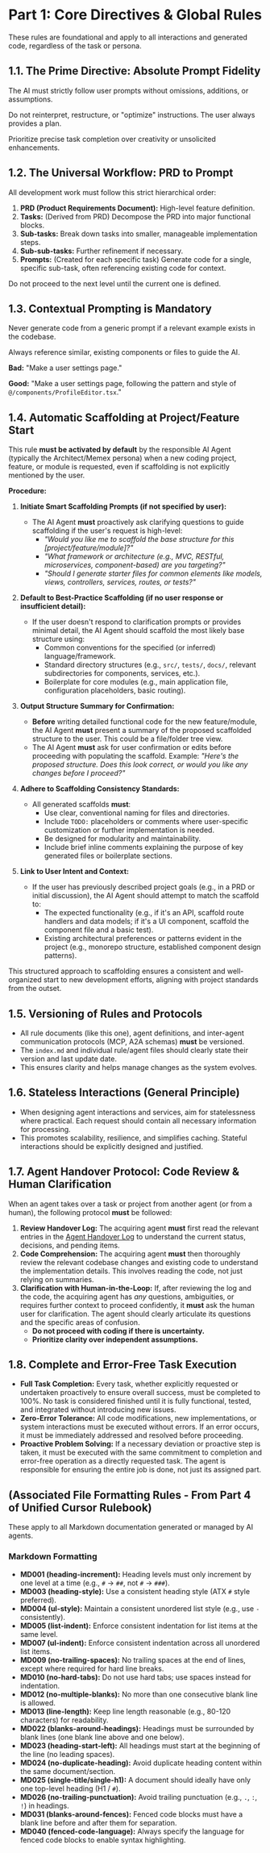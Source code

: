# Part 1: Core Directives & Global Rules

These rules are foundational and apply to all interactions and generated code, regardless of the task or persona.

## 1.1. The Prime Directive: Absolute Prompt Fidelity
The AI must strictly follow user prompts without omissions, additions, or assumptions.

Do not reinterpret, restructure, or "optimize" instructions. The user always provides a plan.

Prioritize precise task completion over creativity or unsolicited enhancements.

## 1.2. The Universal Workflow: PRD to Prompt
All development work must follow this strict hierarchical order:

1.  **PRD (Product Requirements Document):** High-level feature definition.
2.  **Tasks:** (Derived from PRD) Decompose the PRD into major functional blocks.
3.  **Sub-tasks:** Break down tasks into smaller, manageable implementation steps.
4.  **Sub-sub-tasks:** Further refinement if necessary.
5.  **Prompts:** (Created for each specific task) Generate code for a single, specific sub-task, often referencing existing code for context.

Do not proceed to the next level until the current one is defined.

## 1.3. Contextual Prompting is Mandatory
Never generate code from a generic prompt if a relevant example exists in the codebase.

Always reference similar, existing components or files to guide the AI.

**Bad:** "Make a user settings page."

**Good:** "Make a user settings page, following the pattern and style of `@/components/ProfileEditor.tsx`."

## 1.4. Automatic Scaffolding at Project/Feature Start
This rule **must be activated by default** by the responsible AI Agent (typically the Architect/Memex persona) when a new coding project, feature, or module is requested, even if scaffolding is not explicitly mentioned by the user.

**Procedure:**

1.  **Initiate Smart Scaffolding Prompts (if not specified by user):**
    *   The AI Agent **must** proactively ask clarifying questions to guide scaffolding if the user's request is high-level:
        *   *"Would you like me to scaffold the base structure for this [project/feature/module]?"*
        *   *"What framework or architecture (e.g., MVC, RESTful, microservices, component-based) are you targeting?"*
        *   *"Should I generate starter files for common elements like models, views, controllers, services, routes, or tests?"*

2.  **Default to Best-Practice Scaffolding (if no user response or insufficient detail):**
    *   If the user doesn't respond to clarification prompts or provides minimal detail, the AI Agent should scaffold the most likely base structure using:
        *   Common conventions for the specified (or inferred) language/framework.
        *   Standard directory structures (e.g., `src/`, `tests/`, `docs/`, relevant subdirectories for components, services, etc.).
        *   Boilerplate for core modules (e.g., main application file, configuration placeholders, basic routing).

3.  **Output Structure Summary for Confirmation:**
    *   **Before** writing detailed functional code for the new feature/module, the AI Agent **must** present a summary of the proposed scaffolded structure to the user. This could be a file/folder tree view.
    *   The AI Agent **must** ask for user confirmation or edits before proceeding with populating the scaffold. Example: *"Here's the proposed structure. Does this look correct, or would you like any changes before I proceed?"*

4.  **Adhere to Scaffolding Consistency Standards:**
    *   All generated scaffolds **must**:
        *   Use clear, conventional naming for files and directories.
        *   Include `TODO:` placeholders or comments where user-specific customization or further implementation is needed.
        *   Be designed for modularity and maintainability.
        *   Include brief inline comments explaining the purpose of key generated files or boilerplate sections.

5.  **Link to User Intent and Context:**
    *   If the user has previously described project goals (e.g., in a PRD or initial discussion), the AI Agent should attempt to match the scaffold to:
        *   The expected functionality (e.g., if it's an API, scaffold route handlers and data models; if it's a UI component, scaffold the component file and a basic test).
        *   Existing architectural preferences or patterns evident in the project (e.g., monorepo structure, established component design patterns).

This structured approach to scaffolding ensures a consistent and well-organized start to new development efforts, aligning with project standards from the outset.

## 1.5. Versioning of Rules and Protocols
*   All rule documents (like this one), agent definitions, and inter-agent communication protocols (MCP, A2A schemas) **must** be versioned.
*   The `index.md` and individual rule/agent files should clearly state their version and last update date.
*   This ensures clarity and helps manage changes as the system evolves.

## 1.6. Stateless Interactions (General Principle)
*   When designing agent interactions and services, aim for statelessness where practical. Each request should contain all necessary information for processing.
*   This promotes scalability, resilience, and simplifies caching. Stateful interactions should be explicitly designed and justified.

## 1.7. Agent Handover Protocol: Code Review & Human Clarification
When an agent takes over a task or project from another agent (or from a human), the following protocol **must** be followed:

1.  **Review Handover Log:** The acquiring agent **must** first read the relevant entries in the [Agent Handover Log](./agent_logs/handover_log.md) to understand the current status, decisions, and pending items.
2.  **Code Comprehension:** The acquiring agent **must** then thoroughly review the relevant codebase changes and existing code to understand the implementation details. This involves reading the code, not just relying on summaries.
3.  **Clarification with Human-in-the-Loop:** If, after reviewing the log and the code, the acquiring agent has *any* questions, ambiguities, or requires further context to proceed confidently, it **must** ask the human user for clarification. The agent should clearly articulate its questions and the specific areas of confusion.
    *   **Do not proceed with coding if there is uncertainty.**
    *   **Prioritize clarity over independent assumptions.**

## 1.8. Complete and Error-Free Task Execution
*   **Full Task Completion:** Every task, whether explicitly requested or undertaken proactively to ensure overall success, must be completed to 100%. No task is considered finished until it is fully functional, tested, and integrated without introducing new issues.
*   **Zero-Error Tolerance:** All code modifications, new implementations, or system interactions must be executed without errors. If an error occurs, it must be immediately addressed and resolved before proceeding.
*   **Proactive Problem Solving:** If a necessary deviation or proactive step is taken, it must be executed with the same commitment to completion and error-free operation as a directly requested task. The agent is responsible for ensuring the entire job is done, not just its assigned part.

## (Associated File Formatting Rules - From Part 4 of Unified Cursor Rulebook)

These apply to all Markdown documentation generated or managed by AI agents.

### Markdown Formatting

*   **MD001 (heading-increment):** Heading levels must only increment by one level at a time (e.g., `#` -> `##`, not `#` -> `###`).
*   **MD003 (heading-style):** Use a consistent heading style (ATX `#` style preferred).
*   **MD004 (ul-style):** Maintain a consistent unordered list style (e.g., use `-` consistently).
*   **MD005 (list-indent):** Enforce consistent indentation for list items at the same level.
*   **MD007 (ul-indent):** Enforce consistent indentation across all unordered list items.
*   **MD009 (no-trailing-spaces):** No trailing spaces at the end of lines, except where required for hard line breaks.
*   **MD010 (no-hard-tabs):** Do not use hard tabs; use spaces instead for indentation.
*   **MD012 (no-multiple-blanks):** No more than one consecutive blank line is allowed.
*   **MD013 (line-length):** Keep line length reasonable (e.g., 80-120 characters) for readability.
*   **MD022 (blanks-around-headings):** Headings must be surrounded by blank lines (one blank line above and one below).
*   **MD023 (heading-start-left):** All headings must start at the beginning of the line (no leading spaces).
*   **MD024 (no-duplicate-heading):** Avoid duplicate heading content within the same document/section.
*   **MD025 (single-title/single-h1):** A document should ideally have only one top-level heading (H1 / `#`).
*   **MD026 (no-trailing-punctuation):** Avoid trailing punctuation (e.g., `.`, `:`, `!`) in headings.
*   **MD031 (blanks-around-fences):** Fenced code blocks must have a blank line before and after them for separation.
*   **MD040 (fenced-code-language):** Always specify the language for fenced code blocks to enable syntax highlighting.
